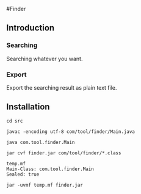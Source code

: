 #Finder

## Introduction
### Searching
Searching whatever you want.

### Export
Export the searching result as plain text file.

## Installation

```
cd src

javac -encoding utf-8 com/tool/finder/Main.java

java com.tool.finder.Main

jar cvf finder.jar com/tool/finder/*.class

temp.mf
Main-Class: com.tool.finder.Main
Sealed: true

jar -uvmf temp.mf finder.jar
```
